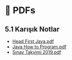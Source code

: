 # 🧾 PDFs


<!--Index-->

## 5.1 Karışık Notlar

- [Head First Java.pdf](./Head%20First%20Java.pdf)
- [Java How to Program.pdf](./Java%20How%20to%20Program.pdf)
- [Sınav Takvimi 2019.pdf](./S%C4%B1nav%20Takvimi%202019.pdf)

<!--Index-->

